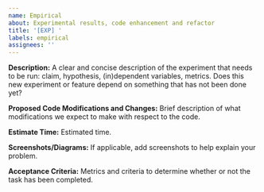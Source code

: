 ```yaml
---
name: Empirical 
about: Experimental results, code enhancement and refactor
title: '[EXP] '
labels: empirical
assignees: ''
---
```


**Description:**
A clear and concise description of the experiment that needs to be run: claim, hypothesis,
(in)dependent variables, metrics. Does this new experiment or feature depend on something
that has not been done yet? 

**Proposed Code Modifications and Changes:**
Brief description of what modifications we expect to make with respect to the code.

**Estimate Time:**
Estimated time.

**Screenshots/Diagrams:**
If applicable, add screenshots to help explain your problem.

**Acceptance Criteria:**
Metrics and criteria to determine whether or not the task has been completed. 
